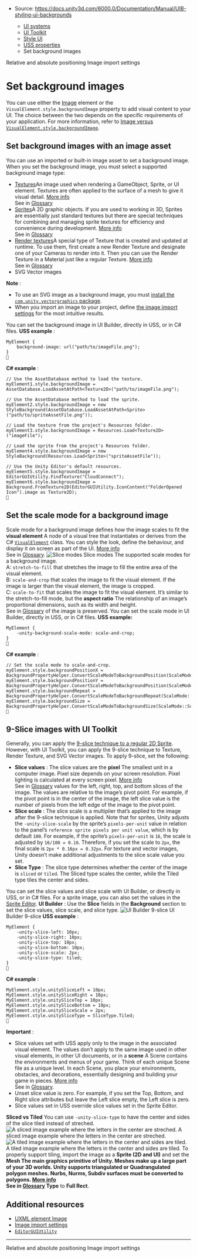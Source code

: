 * Source: https://docs.unity3d.com/6000.0/Documentation/Manual/UIB-styling-ui-backgrounds

  * [UI systems](https://docs.unity3d.com/6000.0/Documentation/Manual/UIToolkits.html)
  * [UI Toolkit](https://docs.unity3d.com/6000.0/Documentation/Manual/UIElements.html)
  * [Style UI](https://docs.unity3d.com/6000.0/Documentation/Manual/UIE-USS.html)
  * [USS properties](https://docs.unity3d.com/6000.0/Documentation/Manual/UIE-uss-properties.html)
  * Set background images


[](https://docs.unity3d.com/6000.0/Documentation/Manual/UIE-relative-absolute-positioning-example.html)
Relative and absolute positioning
[](https://docs.unity3d.com/6000.0/Documentation/Manual/UIE-image-import-settings.html)
Image import settings
# Set background images
You can use either the [Image](https://docs.unity3d.com/6000.0/Documentation/Manual/UIE-uxml-element-Image.html) element or the `VisualElement.style.backgroundImage` property to add visual content to your UI. The choice between the two depends on the specific requirements of your application. For more information, refer to [Image versus `VisualElement.style.backgroundImage`](https://docs.unity3d.com/6000.0/Documentation/Manual/UIE-uxml-element-Image.html#image-versus-visualelementbackgroundimage).
## Set background images with an image asset
You can use an imported or built-in image asset to set a background image. When you set the background image, you must select a supported background image type:
  * [Textures](https://docs.unity3d.com/6000.0/Documentation/Manual/ImportingTextures.html)An image used when rendering a GameObject, Sprite, or UI element. Textures are often applied to the surface of a mesh to give it visual detail. [More info](https://docs.unity3d.com/6000.0/Documentation/Manual/class-TextureImporter.html)  
See in [Glossary](https://docs.unity3d.com/6000.0/Documentation/Manual/Glossary.html#texture)
  * [Sprites](https://docs.unity3d.com/6000.0/Documentation/Manual/sprite/sprite-landing.html)A 2D graphic objects. If you are used to working in 3D, Sprites are essentially just standard textures but there are special techniques for combining and managing sprite textures for efficiency and convenience during development. [More info](https://docs.unity3d.com/6000.0/Documentation/Manual/sprite/sprite-landing.html)  
See in [Glossary](https://docs.unity3d.com/6000.0/Documentation/Manual/Glossary.html#Sprite)
  * [Render textures](https://docs.unity3d.com/6000.0/Documentation/Manual/class-RenderTexture.html)A special type of Texture that is created and updated at runtime. To use them, first create a new Render Texture and designate one of your Cameras to render into it. Then you can use the Render Texture in a Material just like a regular Texture. [More info](https://docs.unity3d.com/6000.0/Documentation/Manual/class-RenderTexture.html)  
See in [Glossary](https://docs.unity3d.com/6000.0/Documentation/Manual/Glossary.html#RenderTexture)
  * SVG Vector images


**Note** : 
  * To use an SVG image as a background image, you must [install the `com.unity.vectorgraphics` package](https://docs.unity3d.com/6000.0/Documentation/Manual/upm-ui-actions.html).
  * When you import an image to your project, define [the image import settings](https://docs.unity3d.com/6000.0/Documentation/Manual/UIE-image-import-settings.html) for the most intuitive results.


You can set the background image in UI Builder, directly in USS, or in C# files. 
**USS example** :
```
MyElement {
    background-image: url("path/to/imageFile.png");
}

```

**C# example** :
```
// Use the AssetDatabase method to load the texture.
myElement1.style.backgroundImage = AssetDatabase.LoadAssetAtPath<Texture2D>("path/to/imageFile.png");

// Use the AssetDatabase method to load the sprite.
myElement2.style.backgroundImage = new StyleBackground(AssetDatabase.LoadAssetAtPath<Sprite>("path/to/spriteAssetFile.png"));

// Load the texture from the project's Resources folder.
myElement3.style.backgroundImage = Resources.Load<Texture2D>("imageFile");

// Load the sprite from the project's Resources folder.
myElement4.style.backgroundImage = new StyleBackground(Resources.Load<Sprite>("spriteAssetFile"));

// Use the Unity Editor's default resources.
myElement5.style.backgroundImage = EditorGUIUtility.FindTexture("CloudConnect");
myElement6.style.backgroundImage = Background.FromTexture2D(EditorGUIUtility.IconContent("FolderOpened Icon").image as Texture2D);

```

## Set the scale mode for a background image
Scale mode for a background image defines how the image scales to fit the **visual element** A node of a visual tree that instantiates or derives from the C# [`VisualElement`](https://docs.unity3d.com/6000.0/Documentation/ScriptReference/UIElements.VisualElement.html) class. You can style the look, define the behaviour, and display it on screen as part of the UI. [More info](https://docs.unity3d.com/6000.0/Documentation/Manual/UIE-VisualTree.html)  
See in [Glossary](https://docs.unity3d.com/6000.0/Documentation/Manual/Glossary.html#Visualelement).
![Slice modes](https://docs.unity3d.com/6000.0/Documentation/uploads/Main/uitk/slice-modes.png) Slice modes
The supported scale modes for a background image.   
A: `stretch-to-fill` that stretches the image to fill the entire area of the visual element.   
B: `scale-and-crop` that scales the image to fit the visual element. If the image is larger than the visual element, the image is cropped.   
C: `scale-to-fit` that scales the image to fit the visual element. It’s similar to the stretch-to-fill mode, but the **aspect ratio** The relationship of an image’s proportional dimensions, such as its width and height.  
See in [Glossary](https://docs.unity3d.com/6000.0/Documentation/Manual/Glossary.html#AspectRatio) of the image is preserved.
You can set the scale mode in UI Builder, directly in USS, or in C# files. 
**USS example:**
```
MyElement {
    -unity-background-scale-mode: scale-and-crop;
}

```

**C# example** :
```
// Set the scale mode to scale-and-crop.
myElement.style.backgroundPositionX = BackgroundPropertyHelper.ConvertScaleModeToBackgroundPosition(ScaleMode::ScaleAndCrop);
myElement.style.backgroundPositionY = BackgroundPropertyHelper.ConvertScaleModeToBackgroundPosition(ScaleMode::ScaleAndCrop);
myElement.style.backgroundRepeat = BackgroundPropertyHelper.ConvertScaleModeToBackgroundRepeat(ScaleMode::ScaleAndCrop);
myElement.style.backgroundSize = BackgroundPropertyHelper.ConvertScaleModeToBackgroundSize(ScaleMode::ScaleAndCrop);

```

## 9-Slice images with UI Toolkit
Generally, you can apply the [9-slice technique to a regular 2D Sprite](https://docs.unity3d.com/6000.0/Documentation/Manual/sprite/9-slice/9-slice-landing.html). However, with UI Toolkit, you can apply the 9-slice technique to Texture, Render Texture, and SVG Vector images.
To apply 9-slice, set the following:
  * **Slice values** : The slice values are the **pixel** The smallest unit in a computer image. Pixel size depends on your screen resolution. Pixel lighting is calculated at every screen pixel. [More info](https://docs.unity3d.com/6000.0/Documentation/Manual/ShadowPerformance.html)  
See in [Glossary](https://docs.unity3d.com/6000.0/Documentation/Manual/Glossary.html#pixel) values for the left, right, top, and bottom slices of the image. The values are relative to the image’s pivot point. For example, if the pivot point is in the center of the image, the left slice value is the number of pixels from the left edge of the image to the pivot point.
  * **Slice scale** : The slice scale is a multiplier that’s applied to the image after the 9-slice technique is applied. Note that for sprites, Unity adjusts the `-unity-slice-scale` by the sprite’s `pixels-per-unit` value in relation to the panel’s `reference sprite pixels per unit value`, which is by default `100`. For example, if the sprite’s `pixels-per-unit` is `16`, the scale is adjusted by `16/100 = 0.16`. Therefore, if you set the scale to `2px`, the final scale is `2px * 0.16px = 0.32px`. For texture and vector images, Unity doesn’t make additional adjustments to the slice scale value you set.
  * **Slice Type** : The slice type determines whether the center of the image is `sliced` or `tiled`. The Sliced type scales the center, while the Tiled type tiles the center and sides.


You can set the slice values and slice scale with UI Builder, or directly in USS, or in C# files. For a sprite image, you can also set the values in the [Sprite Editor](https://docs.unity3d.com/6000.0/Documentation/Manual/sprite/sprite-editor/sprite-editor-landing.html).
**UI Builder** :
Use the **Slice** fields in the **Background** section to set the slice values, slice scale, and slice type.
![UI Builder 9-slice](https://docs.unity3d.com/6000.0/Documentation/uploads/Main/ui-builder-slice.png) UI Builder 9-slice
**USS example** : 
```
MyElement {
    -unity-slice-left: 10px;
    -unity-slice-right: 10px;
    -unity-slice-top: 10px;
    -unity-slice-bottom: 10px;
    -unity-slice-scale: 2px;
    -unity-slice-type: tiled;
}

```

**C# example** :
```
MyElement.style.unitySliceLeft = 10px;
MyElement.style.unitySliceRight = 10px;
MyElement.style.unitySliceTop = 10px;
MyElement.style.unitySliceBottom = 10px;
MyElement.style.unitySliceScale = 2px;
MyElement.style.unitySliceType = SliceType.Tiled;

```

**Important** : 
  * Slice values set with USS apply only to the image in the associated visual element. The values don’t apply to the same image used in other visual elements, in other UI documents, or in a **scene** A Scene contains the environments and menus of your game. Think of each unique Scene file as a unique level. In each Scene, you place your environments, obstacles, and decorations, essentially designing and building your game in pieces. [More info](https://docs.unity3d.com/6000.0/Documentation/Manual/CreatingScenes.html)  
See in [Glossary](https://docs.unity3d.com/6000.0/Documentation/Manual/Glossary.html#Scene).
  * Unset slice value is zero. For example, if you set the Top, Bottom, and Right slice attributes but leave the Left slice empty, the Left slice is zero.
  * Slice values set in USS override slice values set in the Sprite Editor.


**Sliced vs Tiled**
You can use `-unity-slice-type` to have the center and sides of the slice tiled instead of streched.
![A sliced image example where the letters in the center are streched.](https://docs.unity3d.com/6000.0/Documentation/uploads/Main/unity-slice-sliced.png) A sliced image example where the letters in the center are streched. ![A tiled image example where the letters in the center and sides are tiled.](https://docs.unity3d.com/6000.0/Documentation/uploads/Main/unity-slice-tiled.png) A tiled image example where the letters in the center and sides are tiled.
To properly support tiling, import the image as a **Sprite (2D and UI)** and set the ****Mesh** The main graphics primitive of Unity. Meshes make up a large part of your 3D worlds. Unity supports triangulated or Quadrangulated polygon meshes. Nurbs, Nurms, Subdiv surfaces must be converted to polygons. [More info](https://docs.unity3d.com/6000.0/Documentation/Manual/mesh.html)  
See in [Glossary](https://docs.unity3d.com/6000.0/Documentation/Manual/Glossary.html#Mesh) Type** to **Full Rect**.
## Additional resources
  * [UXML element Image](https://docs.unity3d.com/6000.0/Documentation/Manual/UIE-uxml-element-Image.html)
  * [Image import settings](https://docs.unity3d.com/6000.0/Documentation/Manual/UIE-image-import-settings.html)
  * [`EditorGUIUtility`](https://docs.unity3d.com/6000.0/Documentation/ScriptReference/EditorGUIUtility.html)


* * *
[](https://docs.unity3d.com/6000.0/Documentation/Manual/UIE-relative-absolute-positioning-example.html)
Relative and absolute positioning
[](https://docs.unity3d.com/6000.0/Documentation/Manual/UIE-image-import-settings.html)
Image import settings
